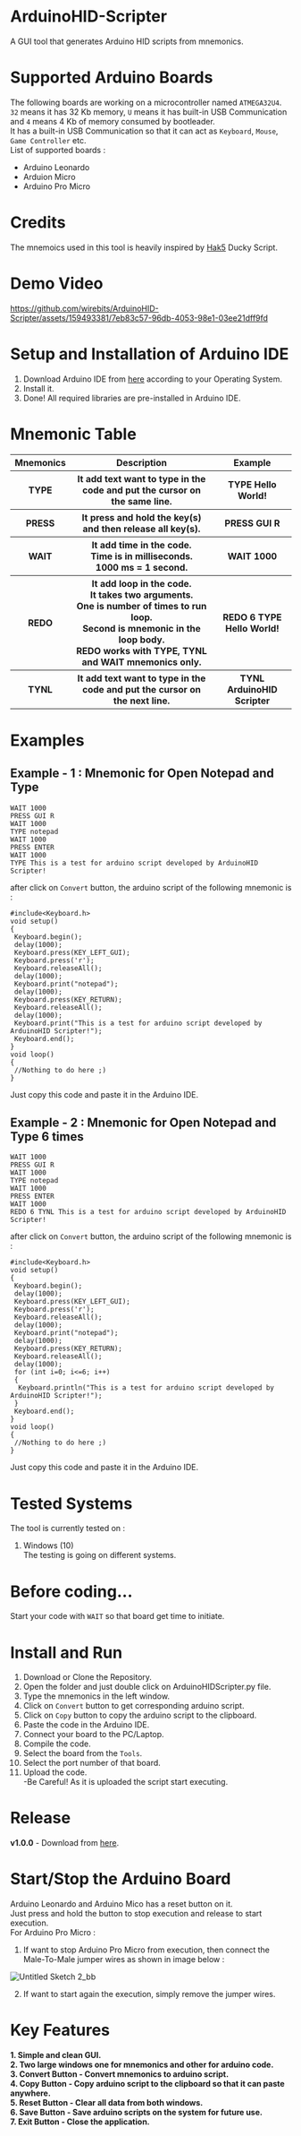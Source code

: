 # ArduinoHID-Scripter
A GUI tool that generates Arduino HID scripts from mnemonics.

# Supported Arduino Boards
The following boards are working on a microcontroller named ```ATMEGA32U4```.<br>
```32``` means it has 32 Kb memory, ```U``` means it has built-in USB Communication and ```4``` means 4 Kb of memory consumed by bootleader.<br>
It has a built-in USB Communication so that it can act as ```Keyboard```, ```Mouse```, ```Game Controller``` etc.<br>
List of supported boards : <br>
<ul>
  <li>Arduino Leonardo</li>
  <li>Arduion Micro</li>
  <li>Arduino Pro Micro</li>
</ul>

# Credits
The mnemoics used in this tool is heavily inspired by <a href="https://github.com/hak5">Hak5</a> Ducky Script.<br>

# Demo Video

https://github.com/wirebits/ArduinoHID-Scripter/assets/159493381/7eb83c57-96db-4053-98e1-03ee21dff9fd

# Setup and Installation of Arduino IDE
1. Download Arduino IDE from <a href="https://www.arduino.cc/en/software">here</a> according to your Operating System.<br>
2. Install it.<br>
3. Done! All required libraries are pre-installed in Arduino IDE.<br>

# Mnemonic Table
<table>
 <tr>
  <th>Mnemonics</th>
  <th>Description</th>
  <th>Example</th>
 </tr>
 <tr>
  <th>TYPE</th>
  <th>It add text want to type in the code and put the cursor on the same line.</th>
  <th>TYPE Hello World!</th>
 </tr>
 <tr>
  <th>PRESS</th>
  <th>It press and hold the key(s) and then release all key(s).</th>
  <th>PRESS GUI R</th>
 </tr>
 <tr>
  <th>WAIT</th>
  <th>It add time in the code.<br>Time is in milliseconds.<br>1000 ms = 1 second.</th>
  <th>WAIT 1000</th>
 </tr>
  <tr>
  <th>REDO</th>
  <th>It add loop in the code.<br>It takes two arguments.<br>One is number of times to run loop.<br>Second is mnemonic in the loop body.<br>REDO works with TYPE, TYNL and WAIT mnemonics only.</th>
  <th>REDO 6 TYPE Hello World!</th>
 </tr>
  <tr>
  <th>TYNL</th>
  <th>It add text want to type in the code and put the cursor on the next line.</th>
  <th>TYNL ArduinoHID Scripter</th>
 </tr>
</table>

# Examples
## Example - 1 : Mnemonic for Open Notepad and Type

```
WAIT 1000
PRESS GUI R
WAIT 1000
TYPE notepad
WAIT 1000
PRESS ENTER
WAIT 1000
TYPE This is a test for arduino script developed by ArduinoHID Scripter!
```
after click on ```Convert``` button, the arduino script of the following mnemonic is :<br>

```
#include<Keyboard.h>
void setup()
{
 Keyboard.begin();
 delay(1000);
 Keyboard.press(KEY_LEFT_GUI);
 Keyboard.press('r');
 Keyboard.releaseAll();
 delay(1000);
 Keyboard.print("notepad");
 delay(1000);
 Keyboard.press(KEY_RETURN);
 Keyboard.releaseAll();
 delay(1000);
 Keyboard.print("This is a test for arduino script developed by ArduinoHID Scripter!");
 Keyboard.end();
}
void loop()
{
 //Nothing to do here ;)
}
```
Just copy this code and paste it in the Arduino IDE.<br>

## Example - 2 : Mnemonic for Open Notepad and Type 6 times
```
WAIT 1000
PRESS GUI R
WAIT 1000
TYPE notepad
WAIT 1000
PRESS ENTER
WAIT 1000
REDO 6 TYNL This is a test for arduino script developed by ArduinoHID Scripter!
```
after click on ```Convert``` button, the arduino script of the following mnemonic is :<br>
```
#include<Keyboard.h>
void setup()
{
 Keyboard.begin();
 delay(1000);
 Keyboard.press(KEY_LEFT_GUI);
 Keyboard.press('r');
 Keyboard.releaseAll();
 delay(1000);
 Keyboard.print("notepad");
 delay(1000);
 Keyboard.press(KEY_RETURN);
 Keyboard.releaseAll();
 delay(1000);
 for (int i=0; i<=6; i++)
 {
  Keyboard.println("This is a test for arduino script developed by ArduinoHID Scripter!");
 }
 Keyboard.end();
}
void loop()
{
 //Nothing to do here ;)
}
```
Just copy this code and paste it in the Arduino IDE.<br>
# Tested Systems
The tool is currently tested on : <br>
1. Windows (10)<br>
The testing is going on different systems.

# Before coding...
Start your code with ```WAIT``` so that board get time to initiate.<br>

# Install and Run
1. Download or Clone the Repository.<br>
2. Open the folder and just double click on ArduinoHIDScripter.py file.<br>
3. Type the mnemonics in the left window.<br>
4. Click on ```Convert``` button to get corresponding arduino script.<br>
5. Click on ```Copy``` button to copy the arduino script to the clipboard.<br>
6. Paste the code in the Arduino IDE.<br>
7. Connect your board to the PC/Laptop.<br>
8. Compile the code.<br>
9. Select the board from the ```Tools```.<br>
10. Select the port number of that board.<br>
11. Upload the code.<br>
-Be Careful! As it is uploaded the script start executing.<br>

# Release
<b>v1.0.0</b> - 
Download from <a href="https://github.com/wirebits/ArduinoHID-Scripter/releases/download/v1.0.0/ArduinoHIDScripter.exe">here</a>.

# Start/Stop the Arduino Board
Arduino Leonardo and Arduino Mico has a reset button on it.<br>
Just press and hold the button to stop execution and release to start execution.<br>
For Arduino Pro Micro : <br>
1. If want to stop Arduino Pro Micro from execution, then connect the Male-To-Male jumper wires as shown in image below : <br>

![Untitled Sketch 2_bb](https://github.com/wirebits/ArduinoHID-Scripter/assets/159493381/d2b2e09b-971f-416f-ab47-31584f757970)

2. If want to start again the execution, simply remove the jumper wires.

<h1>Key Features</h1>
<b>1. Simple and clean GUI.</b><br>
<b>2. Two large windows one for mnemonics and other for arduino code.</b><br>
<b>3. Convert Button - Convert mnemonics to arduino script.</b><br>
<b>4. Copy Button - Copy arduino script to the clipboard so that it can paste anywhere.</b><br>
<b>5. Reset Button - Clear all data from both windows.</b><br>
<b>6. Save Button - Save arduino scripts on the system for future use.</b><br>
<b>7. Exit Button - Close the application.</b><br>
